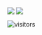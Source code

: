 <img align="center" src="https://github-readme-stats.vercel.app/api?username=andydptyo&show_icons=true&theme=chartreuse-dark&count_private=true" />

<img align="center" src="https://github-readme-stats.vercel.app/api/top-langs/?username=andydptyo&theme=chartreuse-dark&layout=compact" />

![visitors](https://visitor-badge.glitch.me/badge?page_id=andydptyo.visitor-badge)


<!--
**andydptyo/andydptyo** is a ✨ _special_ ✨ repository because its `README.md` (this file) appears on your GitHub profile.

Here are some ideas to get you started:

- 🌱 I’m currently learning ...
- 👯 I’m looking to collaborate on ...
- 🤔 I’m looking for help with ...
- 💬 Ask me about ...
- 📫 How to reach me: ...
- 😄 Pronouns: ...
- ⚡ Fun fact: ...
-->
